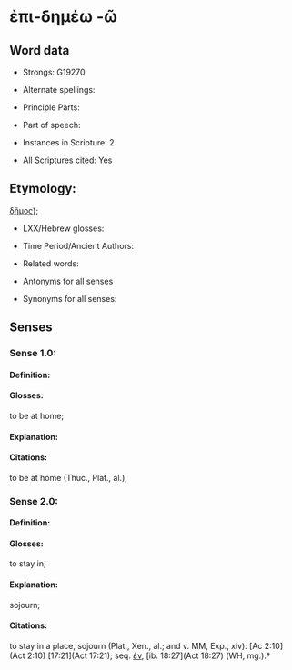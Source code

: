 # ἐπι-δημέω -ῶ

<!-- Status: S2=NeedsEdits -->
<!-- Lexica used for edits:   -->

## Word data

* Strongs: G19270

* Alternate spellings:



* Principle Parts: 


* Part of speech: 


* Instances in Scripture: 2

* All Scriptures cited: Yes

## Etymology: 

[δῆμος]()); 

* LXX/Hebrew glosses: 


* Time Period/Ancient Authors: 


* Related words: 

* Antonyms for all senses

* Synonyms for all senses: 


## Senses 


### Sense  1.0: 

#### Definition: 

#### Glosses: 

to be at home; 

#### Explanation: 


#### Citations: 

to be at home (Thuc., Plat., al.), 

### Sense  2.0: 

#### Definition: 

#### Glosses: 

to stay in; 

#### Explanation: 

sojourn; 

#### Citations: 

to stay in a place, sojourn (Plat., Xen., al.; and v. MM, Exp., xiv): [Ac 2:10](Act 2:10) [17:21](Act 17:21); seq. [ἐν](), [ib.  18:27](Act 18:27) (WH, mg.).†

